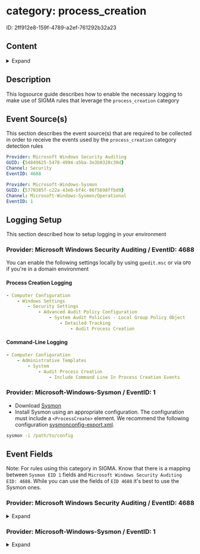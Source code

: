 # category: process_creation

ID: 2ff912e8-159f-4789-a2ef-761292b32a23

## Content

<details>
    <summary>Expand</summary>

- [category: process\_creation](#category-process_creation)
  - [Content](#content)
  - [Description](#description)
  - [Event Source(s)](#event-sources)
  - [Logging Setup](#logging-setup)
    - [Provider: Microsoft Windows Security Auditing / EventID: 4688](#provider-microsoft-windows-security-auditing--eventid-4688)
      - [Process Creation Logging](#process-creation-logging)
      - [Command-Line Logging](#command-line-logging)
    - [Provider: Microsoft-Windows-Sysmon / EventID: 1](#provider-microsoft-windows-sysmon--eventid-1)
  - [Event Fields](#event-fields)
    - [Provider: Microsoft Windows Security Auditing / EventID: 4688](#provider-microsoft-windows-security-auditing--eventid-4688-1)
    - [Provider: Microsoft-Windows-Sysmon / EventID: 1](#provider-microsoft-windows-sysmon--eventid-1-1)

</details>

## Description

This logsource guide describes how to enable the necessary logging to make use of SIGMA rules that leverage the `process_creation` category

## Event Source(s)

This section describes the event source(s) that are required to be collected in order to receive the events used by the `process_creation` category detection rules

```yml
Provider: Microsoft Windows Security Auditing
GUID: {54849625-5478-4994-a5ba-3e3b0328c30d}
Channel: Security
EventID: 4688
```

```yml
Provider: Microsoft-Windows-Sysmon
GUID: {5770385f-c22a-43e0-bf4c-06f5698ffbd9}
Channel: Microsoft-Windows-Sysmon/Operational
EventID: 1
```

## Logging Setup

This section described how to setup logging in your environment

### Provider: Microsoft Windows Security Auditing / EventID: 4688

You can enable the following settings locally by using `gpedit.msc` or via `GPO` if you're in a domain environment

#### Process Creation Logging

```yml
- Computer Configuration
    - Windows Settings
        - Security Settings
            - Advanced Audit Policy Configuration
                - System Audit Policies - Local Group Policy Object
                    - Detailed Tracking
                        - Audit Process Creation
```

#### Command-Line Logging

```yml
- Computer Configuration
    - Administrative Templates
        - System
            - Audit Process Creation
                - Include Command Line In Process Creation Events
```

### Provider: Microsoft-Windows-Sysmon / EventID: 1

- Download [Sysmon](https://learn.microsoft.com/en-us/sysinternals/downloads/sysmon)
- Install Sysmon using an appropriate configuration. The configuration must include a `<ProcessCreate>` element. We recommend the following configuration [sysmonconfig-export.xml](https://github.com/Neo23x0/sysmon-config/blob/master/sysmonconfig-export.xml).

```cmd
sysmon -i /path/to/config
```

## Event Fields

Note: For rules using this category in SIGMA. Know that there is a mapping between `Sysmon EID 1` fields and `Microsoft Windows Security Auditing EID: 4688`. While you can use the fields of `EID 4688` it's best to use the Sysmon ones.

### Provider: Microsoft Windows Security Auditing / EventID: 4688

<details>
    <summary>Expand</summary>

```yml
- SubjectUserSid
- SubjectUserName
- SubjectDomainName
- SubjectLogonId
- NewProcessId
- NewProcessName
- TokenElevationType
- ProcessId
- CommandLine
- TargetUserSid
- TargetUserName
- TargetDomainName
- TargetLogonId
- ParentProcessName
- MandatoryLabel
```

</details>

### Provider: Microsoft-Windows-Sysmon / EventID: 1

<details>
    <summary>Expand</summary>

```yml
- RuleName
- UtcTime
- ProcessGuid
- ProcessId
- Image
- FileVersion
- Description
- Product
- Company
- OriginalFileName
- CommandLine
- CurrentDirectory
- User
- LogonGuid
- LogonId
- TerminalSessionId
- IntegrityLevel
- Hashes
- ParentProcessGuid
- ParentProcessId
- ParentImage
- ParentCommandLine
- ParentUser
```

</details>
